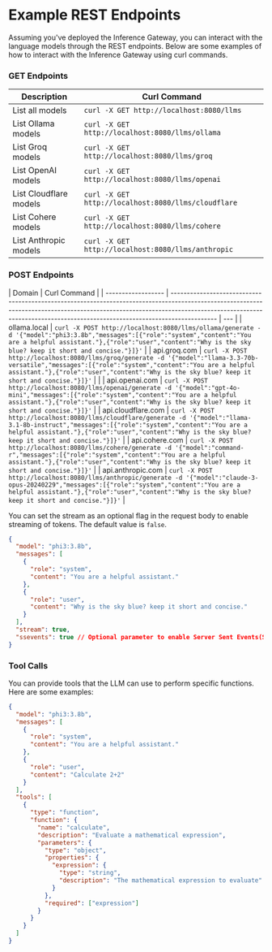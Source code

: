 # Example REST Endpoints

Assuming you've deployed the Inference Gateway, you can interact with the language models through the REST endpoints. Below are some examples of how to interact with the Inference Gateway using curl commands.

### GET Endpoints

| Description            | Curl Command                                        |
| ---------------------- | --------------------------------------------------- |
| List all models        | `curl -X GET http://localhost:8080/llms`            |
| List Ollama models     | `curl -X GET http://localhost:8080/llms/ollama`     |
| List Groq models       | `curl -X GET http://localhost:8080/llms/groq`       |
| List OpenAI models     | `curl -X GET http://localhost:8080/llms/openai`     |
| List Cloudflare models | `curl -X GET http://localhost:8080/llms/cloudflare` |
| List Cohere models     | `curl -X GET http://localhost:8080/llms/cohere`     |
| List Anthropic models  | `curl -X GET http://localhost:8080/llms/anthropic`  |

### POST Endpoints

| Domain             | Curl Command                                                                                                                                                                                                                                             |
| ------------------ | -------------------------------------------------------------------------------------------------------------------------------------------------------------------------------------------------------------------------------------------------------- | --- |
| ollama.local       | `curl -X POST http://localhost:8080/llms/ollama/generate -d '{"model":"phi3:3.8b","messages":[{"role":"system","content":"You are a helpful assistant."},{"role":"user","content":"Why is the sky blue? keep it short and concise."}]}'`                 |
| api.groq.com       | `curl -X POST http://localhost:8080/llms/groq/generate -d '{"model":"llama-3.3-70b-versatile","messages":[{"role":"system","content":"You are a helpful assistant."},{"role":"user","content":"Why is the sky blue? keep it short and concise."}]}'`     |     |
| api.openai.com     | `curl -X POST http://localhost:8080/llms/openai/generate -d '{"model":"gpt-4o-mini","messages":[{"role":"system","content":"You are a helpful assistant."},{"role":"user","content":"Why is the sky blue? keep it short and concise."}]}'`               |
| api.cloudflare.com | `curl -X POST http://localhost:8080/llms/cloudflare/generate -d '{"model":"llama-3.1-8b-instruct","messages":[{"role":"system","content":"You are a helpful assistant."},{"role":"user","content":"Why is the sky blue? keep it short and concise."}]}'` |
| api.cohere.com     | `curl -X POST http://localhost:8080/llms/cohere/generate -d '{"model":"command-r","messages":[{"role":"system","content":"You are a helpful assistant."},{"role":"user","content":"Why is the sky blue? keep it short and concise."}]}'`                 |
| api.anthropic.com  | `curl -X POST http://localhost:8080/llms/anthropic/generate -d '{"model":"claude-3-opus-20240229","messages":[{"role":"system","content":"You are a helpful assistant."},{"role":"user","content":"Why is the sky blue? keep it short and concise."}]}'` |

You can set the stream as an optional flag in the request body to enable streaming of tokens. The default value is `false`.

```json
{
  "model": "phi3:3.8b",
  "messages": [
    {
      "role": "system",
      "content": "You are a helpful assistant."
    },
    {
      "role": "user",
      "content": "Why is the sky blue? keep it short and concise."
    }
  ],
  "stream": true,
  "ssevents": true // Optional parameter to enable Server Sent Events(SSE), for easy parsing on the client side using browser's EventSource API
}
```

### Tool Calls

You can provide tools that the LLM can use to perform specific functions. Here are some examples:

```json
{
  "model": "phi3:3.8b",
  "messages": [
    {
      "role": "system",
      "content": "You are a helpful assistant."
    },
    {
      "role": "user",
      "content": "Calculate 2+2"
    }
  ],
  "tools": [
    {
      "type": "function",
      "function": {
        "name": "calculate",
        "description": "Evaluate a mathematical expression",
        "parameters": {
          "type": "object",
          "properties": {
            "expression": {
              "type": "string",
              "description": "The mathematical expression to evaluate"
            }
          },
          "required": ["expression"]
        }
      }
    }
  ]
}
```
